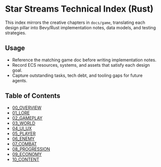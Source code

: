 # Star Streams Technical Index (Rust)

This index mirrors the creative chapters in `docs/game`, translating each design pillar into Bevy/Rust implementation notes, data models, and testing strategies.

## Usage
- Reference the matching game doc before writing implementation notes.
- Record ECS resources, systems, and assets that satisfy each design goal.
- Capture outstanding tasks, tech debt, and tooling gaps for future agents.

## Table of Contents
- [00_OVERVIEW](00_OVERVIEW/README.md)
- [01_LORE](01_LORE/README.md)
- [02_GAMEPLAY](02_GAMEPLAY/README.md)
- [03_WORLD](03_WORLD/README.md)
- [04_UI_UX](04_UI_UX/README.md)
- [05_PLAYER](05_PLAYER/README.md)
- [06_ENEMY](06_ENEMY/README.md)
- [07_COMBAT](07_COMBAT/README.md)
- [08_PROGRESSION](08_PROGRESSION/README.md)
- [09_ECONOMY](09_ECONOMY/README.md)
- [10_CONTENT](10_CONTENT/README.md)

